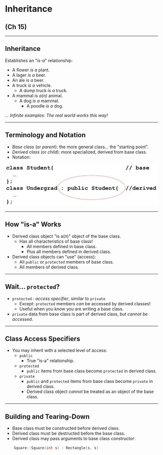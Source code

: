 # Inheritance
## (Ch 15)

---

## Inheritance

Establishes an "_is-a_" relationship:

* A flower _is a_ plant.
* A lager _is a_ beer.
* An ale _is a_ beer.
* A truck _is a_ vehicle.
    * A dump truck _is a_ truck.
* A mammal _is a(n)_ animal.
    * A dog _is a_ mammal.
        * A poodle _is a_ dog.
 
_... Infinite examples:  The real world works this way!_

---

## Terminology and Notation

* _Base class_ (or _parent_): the more general class… the "starting point".
* _Derived class_ (or _child_): more specialized, derived from base class.
* Notation:

![Base and derived class headers.](assets/images/Inheritance/base_and_derived_class_headers.png )


---

## How "is-a" Works

* Derived class object "is a(n)" object of the base class.
    - Has all characteristics of base class!
        + All members defined in base class.
        + Plus all members defined in derived class.
* Derived class objects can "use" (access):
    - All `public` or `protected` members of base class.
    - All members of derived class.

---

## Wait... `protected`?
* `protected` : _access specifier_, similar to `private`
    - Except:  `protected` members _can_ be accessed by derived classes!
    - Useful when you know you are writing a base class.
* `private` data from base class is part of derived class, but _cannot be accessed_.

---

## Class Access Specifiers

* You may inherit with a selected level of access:
    - `public`
        + True "is-a" relationship.  
    - `protected`
        + `public` items from base class become `protected` in derived class.
    - `private`
        + `public` and `protected` items from base class become `private` in derived class.
        + Derived class object _cannot_ be treated as an object of the base class.

---

## Building and Tearing-Down

* Base class must be constructed before derived class.
* Derived class must be destructed before the base class.
* Derived class may pass arguments to base class constructor:
```cpp
    Square::Square(int s) : Rectangle(s, s)
```
